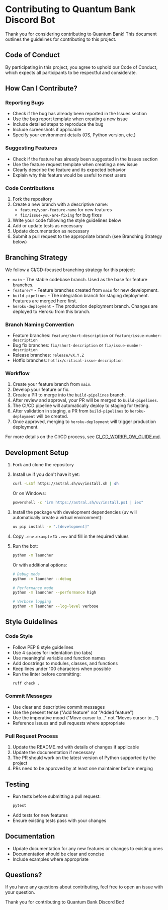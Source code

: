 # Contributing to Quantum Bank Discord Bot

Thank you for considering contributing to Quantum Bank! This document outlines the guidelines for contributing to this project.

## Code of Conduct

By participating in this project, you agree to uphold our Code of Conduct, which expects all participants to be respectful and considerate.

## How Can I Contribute?

### Reporting Bugs

- Check if the bug has already been reported in the Issues section
- Use the bug report template when creating a new issue
- Include detailed steps to reproduce the bug
- Include screenshots if applicable
- Specify your environment details (OS, Python version, etc.)

### Suggesting Features

- Check if the feature has already been suggested in the Issues section
- Use the feature request template when creating a new issue
- Clearly describe the feature and its expected behavior
- Explain why this feature would be useful to most users

### Code Contributions

1. Fork the repository
2. Create a new branch with a descriptive name:
   - `feature/your-feature-name` for new features
   - `fix/issue-you-are-fixing` for bug fixes
3. Write your code following the style guidelines below
4. Add or update tests as necessary
5. Update documentation as necessary
6. Submit a pull request to the appropriate branch (see Branching Strategy below)

## Branching Strategy

We follow a CI/CD-focused branching strategy for this project:

- `main` - The stable codebase branch. Used as the base for feature branches.
- `feature/*` - Feature branches created from `main` for new development.
- `build-pipelines` - The integration branch for staging deployment. Features are merged here first.
- `heroku-deployment` - The production deployment branch. Changes are deployed to Heroku from this branch.

### Branch Naming Convention

- Feature branches: `feature/short-description` or `feature/issue-number-description`
- Bug fix branches: `fix/short-description` or `fix/issue-number-description`
- Release branches: `release/vX.Y.Z`
- Hotfix branches: `hotfix/critical-issue-description`

### Workflow

1. Create your feature branch from `main`.
2. Develop your feature or fix.
3. Create a PR to merge into the `build-pipelines` branch.
4. After review and approval, your PR will be merged to `build-pipelines`.
5. The CI/CD pipeline will automatically deploy to staging for testing.
6. After validation in staging, a PR from `build-pipelines` to `heroku-deployment` will be created.
7. Once approved, merging to `heroku-deployment` will trigger production deployment.

For more details on the CI/CD process, see [CI_CD_WORKFLOW_GUIDE.md](CI_CD_WORKFLOW_GUIDE.md).

## Development Setup

1. Fork and clone the repository
2. Install uv if you don't have it yet:
   ```bash
   curl -LsSf https://astral.sh/uv/install.sh | sh
   ```
   Or on Windows:
   ```bash
   powershell -c "irm https://astral.sh/uv/install.ps1 | iex"
   ```

3. Install the package with development dependencies (uv will automatically create a virtual environment):
   ```bash
   uv pip install -e ".[development]"
   ```

4. Copy `.env.example` to `.env` and fill in the required values
5. Run the bot:
   ```bash
   python -m launcher
   ```

   Or with additional options:
   ```bash
   # Debug mode
   python -m launcher --debug

   # Performance mode
   python -m launcher --performance high

   # Verbose logging
   python -m launcher --log-level verbose
   ```

## Style Guidelines

### Code Style

- Follow PEP 8 style guidelines
- Use 4 spaces for indentation (no tabs)
- Use meaningful variable and function names
- Add docstrings to modules, classes, and functions
- Keep lines under 100 characters when possible
- Run the linter before committing:
  ```bash
  ruff check .
  ```

### Commit Messages

- Use clear and descriptive commit messages
- Use the present tense ("Add feature" not "Added feature")
- Use the imperative mood ("Move cursor to..." not "Moves cursor to...")
- Reference issues and pull requests where appropriate

### Pull Request Process

1. Update the README.md with details of changes if applicable
2. Update the documentation if necessary
3. The PR should work on the latest version of Python supported by the project
4. PRs need to be approved by at least one maintainer before merging

## Testing

- Run tests before submitting a pull request:
  ```bash
  pytest
  ```
- Add tests for new features
- Ensure existing tests pass with your changes

## Documentation

- Update documentation for any new features or changes to existing ones
- Documentation should be clear and concise
- Include examples where appropriate

## Questions?

If you have any questions about contributing, feel free to open an issue with your question.

Thank you for contributing to Quantum Bank Discord Bot!
